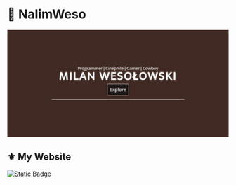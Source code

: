 # 🐍 NalimWeso

<kbd>
  <img src="content/images/Web.png" alt="Screenshot of My Website">
</kbd>

## ⚜️ My Website

[![Static Badge](https://img.shields.io/badge/click%20here-%23402a23?style=for-the-badge&logo=google%20chrome&logoColor=white)](https://nalimweso.com/)
